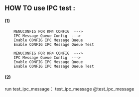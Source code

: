 ## HOW TO use IPC test :

####  (1) <Enable IPC test config>
        MENUCONFIG FOR KM4 CONFIG  --->
        IPC Message Queue Config  --->
        Enable CONFIG IPC Message Queue
        Enable CONFIG IPC Message Queue Test

        MENUCONFIG FOR KR4 CONFIG  --->
        IPC Message Queue Config  --->
        Enable CONFIG IPC Message Queue
        Enable CONFIG IPC Message Queue Test

####  (2) <Test Case>

run test_ipc_message：
test_ipc_message
@test_ipc_message

